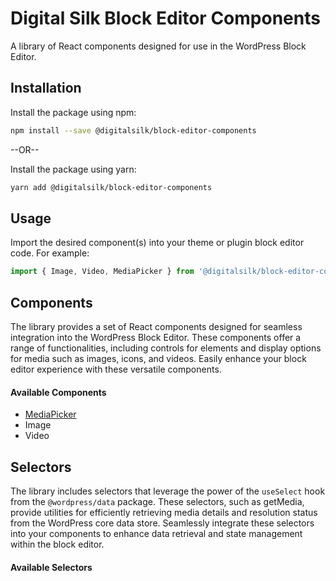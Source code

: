 # Digital Silk Block Editor Components

A library of React components designed for use in the WordPress Block Editor.

## Installation

Install the package using npm:

```bash
npm install --save @digitalsilk/block-editor-components
```

--OR--

Install the package using yarn:

```bash
yarn add @digitalsilk/block-editor-components
```

## Usage

Import the desired component(s) into your theme or plugin block editor code. For example:

```js
import { Image, Video, MediaPicker } from '@digitalsilk/block-editor-components';
```

## Components

The library provides a set of React components designed for seamless integration into the WordPress Block Editor. These components offer a range of functionalities, including controls for elements and display options for media such as images, icons, and videos. Easily enhance your block editor experience with these versatile components.

#### Available Components

- [MediaPicker](components/media-picker/readme.md)
- Image
- Video

## Selectors

The library includes selectors that leverage the power of the `useSelect` hook from the `@wordpress/data` package. These selectors, such as getMedia, provide utilities for efficiently retrieving media details and resolution status from the WordPress core data store. Seamlessly integrate these selectors into your components to enhance data retrieval and state management within the block editor.

#### Available Selectors


